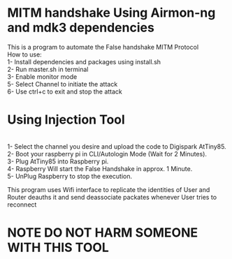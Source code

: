 # MITM handshake Using Airmon-ng and mdk3 dependencies<br>
This is a program to automate the False handshake MITM Protocol<br>
How to use:<br>
1- Install dependencies and packages using install.sh<br>
2- Run master.sh in terminal<br>
3- Enable monitor mode<br>
5- Select Channel to initiate the attack<br>
6- Use ctrl+c to exit and stop the attack<br>


<h1>Using Injection Tool</h1><br>
1- Select the channel you desire and upload the code to Digispark AtTiny85.<br>
2- Boot your raspberry pi in CLI/Autologin Mode (Wait for 2 Minutes).<br>
3- Plug AtTiny85 into Raspberry pi.<br>
4- Raspberry Will start the False Handshake in approx. 1 Minute.<br>
5- UnPlug Raspberry to stop the execution.<br>

This program uses Wifi interface to replicate the identities of User and Router deauths it and send deassociate packates whenever User tries to reconnect <br>
<h1>NOTE DO NOT HARM SOMEONE WITH THIS TOOL</h1>
